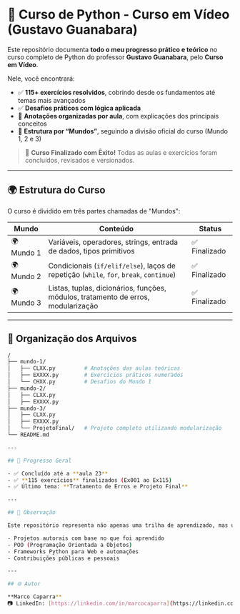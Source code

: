 # 🐍 Curso de Python - Curso em Vídeo (Gustavo Guanabara)

Este repositório documenta **todo o meu progresso prático e teórico** no curso completo de Python do professor **Gustavo Guanabara**, pelo **Curso em Vídeo**.

Nele, você encontrará:

- ✅ **115+ exercícios resolvidos**, cobrindo desde os fundamentos até temas mais avançados  
- ✅ **Desafios práticos com lógica aplicada**  
- 📝 **Anotações organizadas por aula**, com explicações dos principais conceitos  
- 📁 **Estrutura por “Mundos”**, seguindo a divisão oficial do curso (Mundo 1, 2 e 3)  

> 🎉 **Curso Finalizado com Êxito!** Todas as aulas e exercícios foram concluídos, revisados e versionados.

---

## 🌍 Estrutura do Curso

O curso é dividido em três partes chamadas de "Mundos":

| Mundo       | Conteúdo                                                                                  | Status        |
|-------------|---------------------------------------------------------------------------------------------|---------------|
| 🌍 Mundo 1  | Variáveis, operadores, strings, entrada de dados, tipos primitivos                         | ✅ Finalizado |
| 🌍 Mundo 2  | Condicionais (`if/elif/else`), laços de repetição (`while`, `for`, `break`, `continue`)    | ✅ Finalizado |
| 🌍 Mundo 3  | Listas, tuplas, dicionários, funções, módulos, tratamento de erros, modularização          | ✅ Finalizado |

---

## 📁 Organização dos Arquivos

```bash
/
├── mundo-1/
│   ├── CLXX.py         # Anotações das aulas teóricas
│   ├── EXXXX.py        # Exercícios práticos numerados
│   └── CHXX.py         # Desafios do Mundo 1
├── mundo-2/
│   ├── CLXX.py
│   ├── EXXXX.py
├── mundo-3/
│   ├── CLXX.py
│   ├── EXXXX.py
│   └── ProjetoFinal/   # Projeto completo utilizando modularização
└── README.md

---

## 🚀 Progresso Geral

- ✅ Concluído até a **aula 23**
- ✅ **115 exercícios** finalizados (Ex001 ao Ex115)
- ✅ Último tema: **Tratamento de Erros e Projeto Final**

---

## 📌 Observação

Este repositório representa não apenas uma trilha de aprendizado, mas uma fase de transição. A partir daqui, o foco será em:

- Projetos autorais com base no que foi aprendido  
- POO (Programação Orientada a Objetos)  
- Frameworks Python para Web e automações  
- Contribuições públicas e pessoais

---

## 🌐 Autor

**Marco Caparra**  
📷 LinkedIn: [https://linkedin.com/in/marcocaparra](https://linkedin.com/in/marcocaparra)
